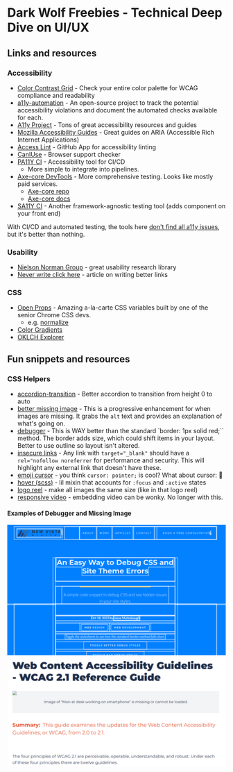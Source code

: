 # Dark Wolf Freebies - Technical Deep Dive on UI/UX

## Links and resources
### Accessibility

- [Color Contrast Grid](https://contrast-grid.eightshapes.com/?version=1.1.0&background-colors=&foreground-colors=%23FFFFFF%2C%20White%0D%0A%23F2F2F2%0D%0A%23DDDDDD%0D%0A%23CCCCCC%0D%0A%23888888%0D%0A%23404040%2C%20Charcoal%0D%0A%23000000%2C%20Black%0D%0A%232F78C5%2C%20Effective%20on%20Extremes%0D%0A%230F60B6%2C%20Effective%20on%20Lights%0D%0A%23398EEA%2C%20Ineffective%0D%0A&es-color-form__tile-size=compact&es-color-form__show-contrast=aaa&es-color-form__show-contrast=aa&es-color-form__show-contrast=aa18&es-color-form__show-contrast=dnp) - Check your entire color palette for WCAG compliance and readability
- [a11y-automation](https://a11y-automation.dev/) - An open-source project to track the potential accessibility violations and document the automated checks available for each.
- [A11y Project](https://www.a11yproject.com/) - Tons of great accessibility resources and guides
- [Mozilla Accessibility Guides](https://developer.mozilla.org/en-US/docs/Web/Accessibility) - Great guides on ARIA (Accessible Rich Internet Applications)
- [Access Lint](https://accesslint.com/) - GitHub App for accessibility linting
- [CanIUse](caniuse.com) - Browser support checker
- [PA11Y CI](https://github.com/pa11y/pa11y-ci) - Accessibility tool for CI/CD
  - More simple to integrate into pipelines.
- [Axe-core DevTools](https://www.deque.com/axe/devtools/) - More comprehensive testing. Looks like mostly paid services.
  - [Axe-core repo](https://github.com/dequelabs/axe-core)
  - [Axe-core docs](https://docs.deque.com/)
- [SA11Y CI](https://sa11y.netlify.app/overview/) - Another framework-agnostic testing tool (adds component on your front end)

With CI/CD and automated testing, the tools here [don't find all a11y issues](https://github.com/abbott567/axe-core-vs-pa11y), but it's better than nothing.

### Usability
- [Nielson Norman Group](https://www.nngroup.com/) - great usability research library
- [Never write click here](https://newvistadigital.com/blog/never-say-click-here-how-write-online-improve-seo-and-user-experience) - article on writing better links

### CSS
- [Open Props](https://open-props.style/) - Amazing a-la-carte CSS variables built by one of the senior Chrome CSS devs.
  - e.g. [normalize](https://github.com/argyleink/open-props/blob/main/src/extra/normalize.src.css)
- [Color Gradients](https://codepen.io/newvistadigital/pen/qYpYwJ)
- [OKLCH Explorer](https://oklch.com/#0.761,0.1736,129.58,100)

## Fun snippets and resources

### CSS Helpers
- [accordion-transition](./snippets/accordion-transition.css) - Better accordion to transition from height 0 to auto
- [better missing image](./snippets/better-missing-image.scss) - This is a progressive enhancement for when images are missing. It grabs the `alt` text and provides an explanation of what's going on.
- [debugger](./snippets/debugger.css) - This is WAY better than the standard `border: 1px solid red;`` method. The border adds size, which could shift items in your layout. Better to use outline so layout isn't altered.
- [insecure links](./snippets/insecure-links.css) - Any link with `target="_blank"` should have a `rel="nofollow noreferrer` for performance and security. This will highlight any external link that doesn't have these.
- [emoji cursor](./snippets/emoji-cursor.css) - you think `cursor: pointer;` is cool? What about cursor: :wolf:
- [hover (scss)](./snippets/hover.scss) - lil mixin that accounts for `:focus` and `:active` states
- [logo reel](./snippets/logo-reel.css) - make all images the same size (like in that logo reel)
- [responsive video](./snippets/responsive-video.scss) - embedding video can be wonky. No longer with this.

#### Examples of Debugger and Missing Image 

![Screenshot of debugger in action](./assets/debugger.png)
![Screenshot of missing image](./assets/image-missing.png)

